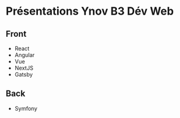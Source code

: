 # Présentations Ynov B3 Dév Web

## Front

- React
- Angular
- Vue
- NextJS
- Gatsby

## Back

- Symfony
